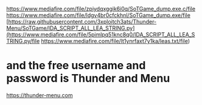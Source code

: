 https://www.mediafire.com/file/zpiydqxggik6i0q/SoTGame_dump.exe.c/file
https://www.mediafire.com/file/ldgv4br0cfckhnl/SoTGame_dump.exe/file
[https://raw.githubusercontent.com/3xploitch3ats/Thunder-Menu/SoTGame/IDA_SCRIPT_ALL_LEA_STRING.py](https://www.mediafire.com/file/5pimlpq51knc8q0/IDA_SCRIPT_ALL_LEA_STRING.py/file
https://www.mediafire.com/file/lt1ynrfaxt7y1ka/leas.txt/file)

# and the free username and password is Thunder and Menu
https://thunder-menu.com
